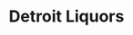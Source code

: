 ---
title: "Detroit Liquors"
url: /saint-petersburg/detroit-liquors-central-avenue/
shop: alcohol
---